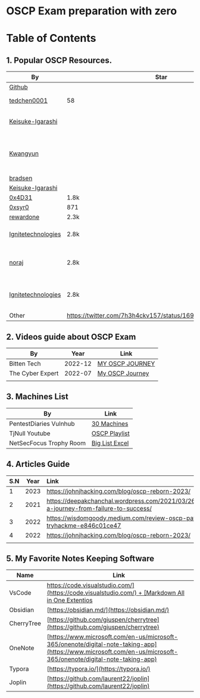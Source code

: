 # OSCP Exam preparation with zero

# Table of Contents

## 1. Popular OSCP Resources.



| By                                                           | Star | Link                                                                                                                                                                            |
| ------------------------------------------------------------ | ---- | ------------------------------------------------------------------------------------------------------------------------------------------------------------------------------- |
| [Github](https://github.com/topics/oscp-guide?o=asc&s=stars) |      |                                                                                                                                                                                 |
| [tedchen0001](https://github.com/tedchen0001)                | 58   | [Most Updated Notes](https://github.com/tedchen0001/OSCP-Notes)                                                                                                                 |
| [Keisuke-Igarashi](https://github.com/Keisuke-Igarashi)      |      | [OSCP_cheetsheet](https://github.com/Keisuke-Igarashi/OSCP_cheetsheet) ( Few are in Chinese)                                                                                    |
| [Kwangyun](https://github.com/Kwangyun)                      |      | [Pen-Test-Guidebook-Cheatsheet-OSCP-Preperation-](https://github.com/Kwangyun/Pen-Test-Guidebook-Cheatsheet-OSCP-Preperation-)                                                  |
| [bradsen](https://github.com/bradsen)                        |      | [OSCP_Tools](https://github.com/bradsen/OSCP_Tools)                                                                                                                             |
| [Keisuke-Igarashi](https://github.com/Keisuke-Igarashi)      |      | [OSCP_cheetsheet](https://github.com/Keisuke-Igarashi/OSCP_cheetsheet)                                                                                                          |
| [0x4D31](https://github.com/0x4D31)                          | 1.8k | [Awesome OSCP](https://github.com/0x4D31/awesome-oscp "https://github.com/0x4D31/awesome-oscp")                                                                                 |
| [0xsyr0](https://github.com/0xsyr0)                          | 871  | [OSCP Cheat Sheet](https://github.com/0xsyr0/OSCP)                                                                                                                              |
| [rewardone](https://github.com/rewardone)                    | 2.3k | [OSCPRepo](https://github.com/rewardone/OSCPRepo#oscprepo)                                                                                                                      |
| [Ignitetechnologies](https://github.com/Ignitetechnologies)  | 2.8k | [Privilege Escalation Cheatsheet](https://github.com/Ignitetechnologies/Privilege-Escalation "https://github.com/Ignitetechnologies/Privilege-Escalation")                      |
| [noraj](https://github.com/noraj)                            | 2.8k | [Offensive Security Exam Report Template in Markown](https://github.com/noraj/OSCP-Exam-Report-Template-Markdown "https://github.com/noraj/OSCP-Exam-Report-Template-Markdown") |
| [Ignitetechnologies](https://github.com/Ignitetechnologies)  | 2.8k | [Privilege Escalation Cheatsheet (Vulnhub](https://github.com/Ignitetechnologies/Privilege-Escalation "https://github.com/Ignitetechnologies/Privilege-Escalation")             | 
|Other| https://twitter.com/7h3h4ckv157/status/1690428510467485696| 

## 2. Videos guide about OSCP Exam

| By               | Year    | Link                                                                                             |
| ---------------- | ------- | ------------------------------------------------------------------------------------------------ |
| Bitten Tech     | 2022-12 | [MY OSCP JOURNEY](https://www.youtube.com/watch?v=U4iza9gYxKU&ab_channel=BittenTech "Open")            |
| The Cyber Expert | 2022-07 | [My OSCP Journey](https://www.youtube.com/watch?v=pFhecgu0sE0&t=958s&ab_channel=TheCyberExpert "Open") |
|                  |         |                                                                                                  |

## 3. Machines List

| By                      | Link                                                                                                                      |
| ----------------------- | ------------------------------------------------------------------------------------------------------------------------- |
| PentestDiaries Vulnhub | [30 Machines](https://www.youtube.com/watch?v=NXkGmSjIdtw&list=PLa1NVzrmWk35nFJBKW5n0gFgRhEW1Gf17&ab_channel=PentestDiaries) |
| TjNull Youtube         | [OSCP Playlist](https://www.youtube.com/playlist?list=PLidcsTyj9JXK-fnabFLVEvHinQ14Jy5tf " Open")                               |
| NetSecFocus Trophy Room | [Big List Excel](https://docs.google.com/spreadsheets/u/1/d/1dwSMIAPIam0PuRBkCiDI88pU3yzrqqHkDtBngUHNCw8/htmlview#)          |

## 4. Articles Guide

| S.N | Year | Link                                                                                    |
| --- | ---- |:--------------------------------------------------------------------------------------- |
| 1   | 2023 | https://johnjhacking.com/blog/oscp-reborn-2023/                                         |
| 2   | 2021 | https://deepakchanchal.wordpress.com/2021/03/26/oscp-a-journey-from-failure-to-success/ |
| 3   | 2022 | https://wisdomgoody.medium.com/review-oscp-path-tryhackme-e846c01ce47                   |
| 4   | 2022 | https://johnjhacking.com/blog/oscp-reborn-2023/                                         |
|     |      |                                                                                         |

## 5. My Favorite Notes Keeping Software

| Name       | Link                                                                                                                                                                           |
| ---------- | ------------------------------------------------------------------------------------------------------------------------------------------------------------------------------ |
| VsCode     | [https://code.visualstudio.com/](https://code.visualstudio.com/) + [Markdown All in One Extentios](https://marketplace.visualstudio.com/items?itemName=yzhang.markdown-all-in-one) |
| Obsidian   | [https://obsidian.md/](https://obsidian.md/)                                                                                                                                      |
| CherryTree | [https://github.com/giuspen/cherrytree](https://github.com/giuspen/cherrytree)                                                                                                    |
| OneNote    | [https://www.microsoft.com/en-us/microsoft-365/onenote/digital-note-taking-app](https://www.microsoft.com/en-us/microsoft-365/onenote/digital-note-taking-app)                    |
| Typora     | [https://typora.io/](https://typora.io/)                                                                                                                                          |
| Joplin     | [https://github.com/laurent22/joplin](https://github.com/laurent22/joplin)                                                                                                        |
